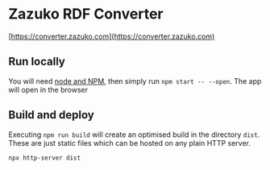 # Zazuko RDF Converter

[https://converter.zazuko.com](https://converter.zazuko.com)

## Run locally

You will need [node and NPM](https://nodejs.org/en/download), then simply run `npm start -- --open`. The app will open in the browser 

## Build and deploy

Executing `npm run build` will create an optimised build in the directory `dist`. 
These are just static files which can be hosted on any plain HTTP server.

```shell
npx http-server dist
```
